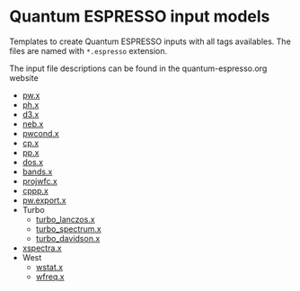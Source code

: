 # Quantum ESPRESSO input models #

Templates to create Quantum ESPRESSO inputs with all tags availables.
The files are named with `*.espresso` extension.

The input file descriptions can be found in the quantum-espresso.org
website

* [pw.x](http://www.quantum-espresso.org/wp-content/uploads/Doc/INPUT_PW.html)
* [ph.x](http://www.quantum-espresso.org/wp-content/uploads/Doc/INPUT_PH.html)
* [d3.x](http://www.quantum-espresso.org/wp-content/uploads/Doc/INPUT_D3.html)
* [neb.x](http://www.quantum-espresso.org/wp-content/uploads/Doc/INPUT_NEB.html)
* [pwcond.x](http://www.quantum-espresso.org/wp-content/uploads/Doc/INPUT_PWCOND.html)
* [cp.x](http://www.quantum-espresso.org/wp-content/uploads/Doc/INPUT_CP.html)
* [pp.x](http://www.quantum-espresso.org/wp-content/uploads/Doc/INPUT_PP.html)
* [dos.x](http://www.quantum-espresso.org/wp-content/uploads/Doc/INPUT_DOS.html)
* [bands.x](http://www.quantum-espresso.org/wp-content/uploads/Doc/INPUT_BANDS.html)
* [projwfc.x](http://www.quantum-espresso.org/wp-content/uploads/Doc/INPUT_PROJWFC.html)
* [cppp.x](http://www.quantum-espresso.org/wp-content/uploads/Doc/INPUT_CPPP.html)
* [pw.export.x](http://www.quantum-espresso.org/wp-content/uploads/Doc/INPUT_pw_export.html)
* Turbo
    - [turbo\_lanczos.x](http://www.quantum-espresso.org/wp-content/uploads/Doc/INPUT_Lanczos.html)
    - [turbo\_spectrum.x](http://www.quantum-espresso.org/wp-content/uploads/Doc/INPUT_Spectrum.html)
    - [turbo\_davidson.x](http://www.quantum-espresso.org/wp-content/uploads/Doc/INPUT_Davidson.html)
* [xspectra.x](http://www.quantum-espresso.org/wp-content/uploads/Doc/INPUT_XSpectra.txt)
* West
    - [wstat.x](http://www.west-code.org/doc/INPUT_WSTAT.html)
    - [wfreq.x](http://www.west-code.org/doc/INPUT_WFREQ.html)
